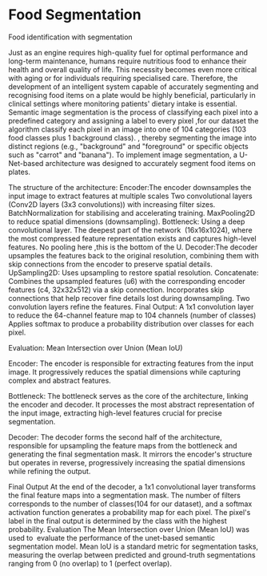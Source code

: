 # Food Segmentation
 Food identification with segmentation

Just as an engine requires high-quality fuel for optimal performance and long-term maintenance, humans require nutritious food to enhance their health and overall quality of life. This necessity becomes even more critical with aging or for individuals requiring specialised care. Therefore, the development of an intelligent system capable of accurately segmenting and recognising food items on a plate would be highly beneficial, particularly in clinical settings where monitoring patients' dietary intake is essential.
Semantic image segmentation is the process of classifying each pixel into a predefined category and assigning a label to every pixel ,for our dataset the algorithm classify each pixel in an image into one of 104 categories (103 food classes plus 1 background class). , thereby segmenting the image into distinct regions (e.g., "background" and "foreground" or specific objects such as "carrot" and "banana").
To implement image segmentation, a U-Net-based architecture was designed to accurately segment food items on plates.

The structure of the architecture:
Encoder:The encoder downsamples the input image to extract features at multiple scales
Two convolutional layers (Conv2D layers (3x3 convolutions)) with increasing filter sizes.
BatchNormalization for stabilising and accelerating training.
MaxPooling2D to reduce spatial dimensions (downsampling).
Bottleneck:
Using a deep convolutional layer. The deepest part of the network  (16x16x1024), where the most compressed feature representation exists and captures high-level features. No pooling here ,this is the bottom of the U.
Decoder:The decoder upsamples the features back to the original resolution, combining them with skip connections from the encoder to preserve spatial details.
UpSampling2D: Uses upsampling to restore spatial resolution.
Concatenate: Combines the upsampled features (u6) with the corresponding encoder features (c4, 32x32x512) via a skip connection.
Incorporates skip connections that help recover fine details lost during downsampling.
Two convolution layers refine the features.
Final Output:
A 1x1 convolution layer to reduce the 64-channel feature map to 104 channels (number of classes)
Applies softmax to produce a probability distribution over classes for each pixel.


Evaluation:
Mean Intersection over Union (Mean IoU)

Encoder:
The encoder is responsible for extracting features from the input image. It progressively reduces the spatial dimensions while capturing complex and abstract features.

Bottleneck:
The bottleneck serves as the core of the architecture, linking the encoder and decoder. It processes the most abstract representation of the input image, extracting high-level features crucial for precise segmentation.

Decoder:
The decoder forms the second half of the architecture, responsible for upsampling the feature maps from the bottleneck and generating the final segmentation mask. It mirrors the encoder's structure but operates in reverse, progressively increasing the spatial dimensions while refining the output.

Final Output
At the end of the decoder, a 1x1 convolutional layer transforms the final feature maps into a segmentation mask. The number of filters corresponds to the number of classes(104 for our dataset), and a softmax activation function generates a probability map for each pixel. The pixel's label in the final output is determined by the class with the highest probability.
Evaluation
The Mean Intersection over Union (Mean IoU) was used to  evaluate the performance of the unet-based semantic segmentation model. Mean IoU is a standard metric for segmentation tasks, measuring the overlap between predicted and ground-truth segmentations ranging from 0 (no overlap) to 1 (perfect overlap). 
